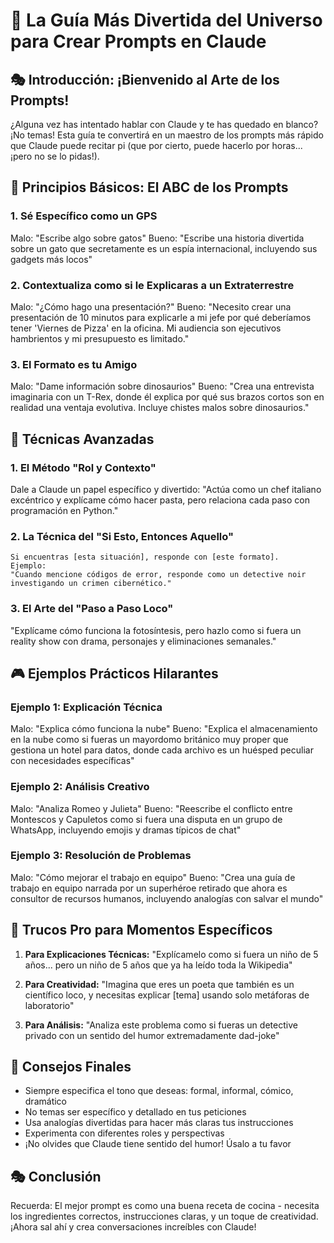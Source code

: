 
# 🎨 La Guía Más Divertida del Universo para Crear Prompts en Claude

## 🎭 Introducción: ¡Bienvenido al Arte de los Prompts!
¿Alguna vez has intentado hablar con Claude y te has quedado en blanco? ¡No temas! Esta guía te convertirá en un maestro de los prompts más rápido que Claude puede recitar pi (que por cierto, puede hacerlo por horas... ¡pero no se lo pidas!).

## 🎯 Principios Básicos: El ABC de los Prompts

### 1. Sé Específico como un GPS
Malo: "Escribe algo sobre gatos"
Bueno: "Escribe una historia divertida sobre un gato que secretamente es un espía internacional, incluyendo sus gadgets más locos"

### 2. Contextualiza como si le Explicaras a un Extraterrestre
Malo: "¿Cómo hago una presentación?"
Bueno: "Necesito crear una presentación de 10 minutos para explicarle a mi jefe por qué deberíamos tener 'Viernes de Pizza' en la oficina. Mi audiencia son ejecutivos hambrientos y mi presupuesto es limitado."

### 3. El Formato es tu Amigo
Malo: "Dame información sobre dinosaurios"
Bueno: "Crea una entrevista imaginaria con un T-Rex, donde él explica por qué sus brazos cortos son en realidad una ventaja evolutiva. Incluye chistes malos sobre dinosaurios."

## 🎪 Técnicas Avanzadas

### 1. El Método "Rol y Contexto"
Dale a Claude un papel específico y divertido:
"Actúa como un chef italiano excéntrico y explícame cómo hacer pasta, pero relaciona cada paso con programación en Python."

### 2. La Técnica del "Si Esto, Entonces Aquello"
```
Si encuentras [esta situación], responde con [este formato].
Ejemplo:
"Cuando mencione códigos de error, responde como un detective noir investigando un crimen cibernético."
```

### 3. El Arte del "Paso a Paso Loco"
"Explícame cómo funciona la fotosíntesis, pero hazlo como si fuera un reality show con drama, personajes y eliminaciones semanales."

## 🎮 Ejemplos Prácticos Hilarantes

### Ejemplo 1: Explicación Técnica
Malo: "Explica cómo funciona la nube"
Bueno: "Explica el almacenamiento en la nube como si fueras un mayordomo británico muy proper que gestiona un hotel para datos, donde cada archivo es un huésped peculiar con necesidades específicas"

### Ejemplo 2: Análisis Creativo
Malo: "Analiza Romeo y Julieta"
Bueno: "Reescribe el conflicto entre Montescos y Capuletos como si fuera una disputa en un grupo de WhatsApp, incluyendo emojis y dramas típicos de chat"

### Ejemplo 3: Resolución de Problemas
Malo: "Cómo mejorar el trabajo en equipo"
Bueno: "Crea una guía de trabajo en equipo narrada por un superhéroe retirado que ahora es consultor de recursos humanos, incluyendo analogías con salvar el mundo"

## 🎪 Trucos Pro para Momentos Específicos

1. **Para Explicaciones Técnicas:**
   "Explícamelo como si fuera un niño de 5 años... pero un niño de 5 años que ya ha leído toda la Wikipedia"

2. **Para Creatividad:**
   "Imagina que eres un poeta que también es un científico loco, y necesitas explicar [tema] usando solo metáforas de laboratorio"

3. **Para Análisis:**
   "Analiza este problema como si fueras un detective privado con un sentido del humor extremadamente dad-joke"

## 🎯 Consejos Finales

- Siempre especifica el tono que deseas: formal, informal, cómico, dramático
- No temas ser específico y detallado en tus peticiones
- Usa analogías divertidas para hacer más claras tus instrucciones
- Experimenta con diferentes roles y perspectivas
- ¡No olvides que Claude tiene sentido del humor! Úsalo a tu favor

## 🎭 Conclusión
Recuerda: El mejor prompt es como una buena receta de cocina - necesita los ingredientes correctos, instrucciones claras, y un toque de creatividad. ¡Ahora sal ahí y crea conversaciones increíbles con Claude!